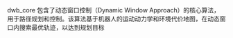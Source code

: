 dwb_core 包含了动态窗口控制（Dynamic Window Approach）的核心算法，用于路径规划和控制。该算法基于机器人的运动动力学和环境代价地图，在动态窗口内搜索最优轨迹，以达到规划目标